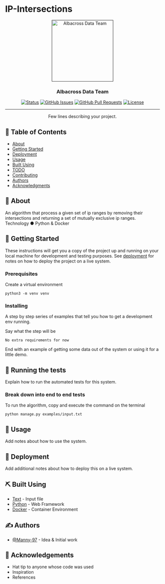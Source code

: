 # IP-Intersections
<p align="center">
  <a href="" rel="noopener">
 <img width=200px height=200px src="https://media.licdn.com/dms/image/C4D0BAQFvgPdsjQwdHg/company-logo_200_200/0/1625325769884?e=1682553600&v=beta&t=h1lGfwHVv3lD66FDZWixmev44BQ8AVhjyWwAr6fMpy4" alt="Albacross Data Team"></a>
</p>

<h3 align="center">Albacross Data Team</h3>

<div align="center">

[![Status](https://img.shields.io/badge/status-active-success.svg)]()
[![GitHub Issues](https://img.shields.io/github/issues/kylelobo/The-Documentation-Compendium.svg)](https://github.com/kylelobo/The-Documentation-Compendium/issues)
[![GitHub Pull Requests](https://img.shields.io/github/issues-pr/kylelobo/The-Documentation-Compendium.svg)](https://github.com/kylelobo/The-Documentation-Compendium/pulls)
[![License](https://img.shields.io/badge/license-MIT-blue.svg)](/LICENSE)

</div>

---

<p align="center"> Few lines describing your project.
    <br> 
</p>

## 📝 Table of Contents

- [About](#about)
- [Getting Started](#getting_started)
- [Deployment](#deployment)
- [Usage](#usage)
- [Built Using](#built_using)
- [TODO](../TODO.md)
- [Contributing](../CONTRIBUTING.md)
- [Authors](#authors)
- [Acknowledgments](#acknowledgement)

## 🧐 About <a name = "about"></a>

An algorithm that process a given set of ip ranges by removing their intersections and returning a set of mutually exclusive ip ranges.
Technology 
● Python & Docker 


## 🏁 Getting Started <a name = "getting_started"></a>

These instructions will get you a copy of the project up and running on your local machine for development and testing purposes. See [deployment](#deployment) for notes on how to deploy the project on a live system.

### Prerequisites

Create a virtual environment

```
python3 -m venv venv
```

### Installing

A step by step series of examples that tell you how to get a development env running.

Say what the step will be

```
No extra requirements for now
```


End with an example of getting some data out of the system or using it for a little demo.

## 🔧 Running the tests <a name = "tests"></a>

Explain how to run the automated tests for this system.

### Break down into end to end tests

To run the algorithm, copy and execute the command on the terminal

```
python manage.py examples/input.txt
```


## 🎈 Usage <a name="usage"></a>

Add notes about how to use the system.

## 🚀 Deployment <a name = "deployment"></a>

Add additional notes about how to deploy this on a live system.

## ⛏️ Built Using <a name = "built_using"></a>

- [Text](https://www.txt.com/) - Input file
- [Python](https://python.org/) - Web Framework
- [Docker](https://www.docker.com/) - Container Environment

## ✍️ Authors <a name = "authors"></a>

- [@Manny-97](https://github.com/Manny-97) - Idea & Initial work


## 🎉 Acknowledgements <a name = "acknowledgement"></a>

- Hat tip to anyone whose code was used
- Inspiration
- References
